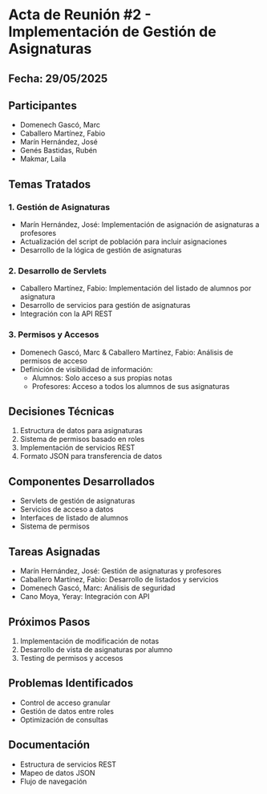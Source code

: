 # Acta de Reunión #2 - Implementación de Gestión de Asignaturas

## Fecha: 29/05/2025

## Participantes
- Domenech Gascó, Marc
- Caballero Martínez, Fabio
- Marín Hernández, José
- Genés Bastidas, Rubén 
- Makmar, Laila

## Temas Tratados

### 1. Gestión de Asignaturas
- Marín Hernández, José: Implementación de asignación de asignaturas a profesores
- Actualización del script de población para incluir asignaciones
- Desarrollo de la lógica de gestión de asignaturas

### 2. Desarrollo de Servlets
- Caballero Martínez, Fabio: Implementación del listado de alumnos por asignatura
- Desarrollo de servicios para gestión de asignaturas
- Integración con la API REST

### 3. Permisos y Accesos
- Domenech Gascó, Marc & Caballero Martínez, Fabio: Análisis de permisos de acceso
- Definición de visibilidad de información:
  - Alumnos: Solo acceso a sus propias notas
  - Profesores: Acceso a todos los alumnos de sus asignaturas

## Decisiones Técnicas
1. Estructura de datos para asignaturas
2. Sistema de permisos basado en roles
3. Implementación de servicios REST
4. Formato JSON para transferencia de datos

## Componentes Desarrollados
- Servlets de gestión de asignaturas
- Servicios de acceso a datos
- Interfaces de listado de alumnos
- Sistema de permisos

## Tareas Asignadas
- Marín Hernández, José: Gestión de asignaturas y profesores
- Caballero Martínez, Fabio: Desarrollo de listados y servicios
- Domenech Gascó, Marc: Análisis de seguridad
- Cano Moya, Yeray: Integración con API

## Próximos Pasos
1. Implementación de modificación de notas
2. Desarrollo de vista de asignaturas por alumno
3. Testing de permisos y accesos

## Problemas Identificados
- Control de acceso granular
- Gestión de datos entre roles
- Optimización de consultas

## Documentación
- Estructura de servicios REST
- Mapeo de datos JSON
- Flujo de navegación 